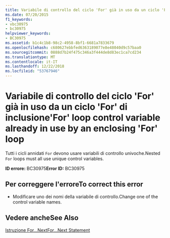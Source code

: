 ```yaml
---
title: Variabile di controllo del ciclo 'For' già in uso da un ciclo 'For' di inclusione
ms.date: 07/20/2015
f1_keywords:
- vbc30975
- bc30975
helpviewer_keywords:
- BC30975
ms.assetid: b1c4c1b8-98c2-4958-8bf1-6681a7833679
ms.openlocfilehash: c680627ebbfed6363189077e8e48040d9c57baa0
ms.sourcegitcommit: 0888d7b24f475c346a3f444de8d83ec1ca7cd234
ms.translationtype: MT
ms.contentlocale: it-IT
ms.lasthandoff: 12/22/2018
ms.locfileid: "53767946"
---
```

# <a name="for-loop-control-variable-already-in-use-by-an-enclosing-for-loop"></a><span data-ttu-id="62d06-102">Variabile di controllo del ciclo 'For' già in uso da un ciclo 'For' di inclusione</span><span class="sxs-lookup"><span data-stu-id="62d06-102">'For' loop control variable already in use by an enclosing 'For' loop</span></span>
<span data-ttu-id="62d06-103">Tutti i cicli annidati `For` devono usare variabili di controllo univoche.</span><span class="sxs-lookup"><span data-stu-id="62d06-103">Nested `For` loops must all use unique control variables.</span></span>  
  
 <span data-ttu-id="62d06-104">**ID errore:** BC30975</span><span class="sxs-lookup"><span data-stu-id="62d06-104">**Error ID:** BC30975</span></span>  
  
## <a name="to-correct-this-error"></a><span data-ttu-id="62d06-105">Per correggere l'errore</span><span class="sxs-lookup"><span data-stu-id="62d06-105">To correct this error</span></span>  
  
-   <span data-ttu-id="62d06-106">Modificare uno dei nomi della variabile di controllo.</span><span class="sxs-lookup"><span data-stu-id="62d06-106">Change one of the control variable names.</span></span>  
  
## <a name="see-also"></a><span data-ttu-id="62d06-107">Vedere anche</span><span class="sxs-lookup"><span data-stu-id="62d06-107">See Also</span></span>  
 [<span data-ttu-id="62d06-108">Istruzione For...Next</span><span class="sxs-lookup"><span data-stu-id="62d06-108">For...Next Statement</span></span>](../../visual-basic/language-reference/statements/for-next-statement.md)
